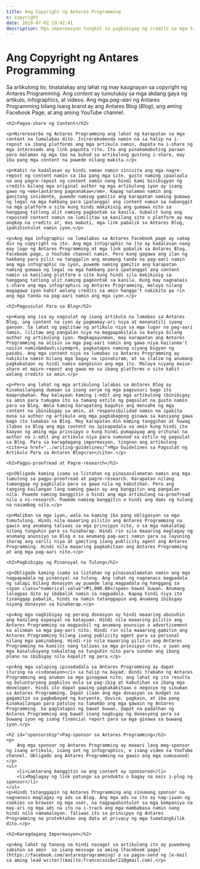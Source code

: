 ```yaml
---
title: Ang Copyright ng Antares Programming
s: copyright
date: 2019-07-02 19:42:41
description: Mga impormasyon tungkol sa pagbibigay ng credits sa mga tumutulong sa Antares Programming
---
```


<h1 class="post__title">Ang Copyright ng Antares Programming</h1>

<div class="page-content">
    <p>Sa artikulong ito, tinatalakay ang lahat ng may kaugnayan sa copyright ng Antares Programming. Ang <i>content</i> ay tumutukoy sa mga akdang gaya ng artikulo, infographics, at videos. Ang mga <i>pag-aari</i> ng Antares Programming bilang isang brand ay ang Antares Blog (<i>Blog</i>), ang aming Facebook Page, at ang aming YouTube channel.</p>

    <h2>Pagse-share ng Content</h2>

    <p>Nirereserba ng Antares Programming ang lahat ng karapatan sa mga content na lumalabas dito. Inirerekomenda namin na sa halip na i-repost sa ibang platforms ang mga artikulo namin, dapata na i-share ng mga interesado ang link papunta rito. Ito ang pinakamabuting paraan para malaman ng mga tao na bukod sa artikulong gustong i-share, may iba pang mga content na puwede nilang makita.</p>

    <p>Kahit na kadalasan ay hindi naman namin sinisita ang mga nagre-repost ng content namin sa iba pang mga site, gusto naming ipaalaala na ang pagre-repost ng content namin nang hindi kami binibigyan ng credits bilang mga original author ng mga artikulong iyon ay isang gawa ng <em>lantarang pagnanakaw</em>. Kapag nalaman namin ang ganitong insidente, puwede naming gamitin ang karapatan naming gumawa ng legal na mga hakbang para ipatanggal ang content namin sa nabanggit na mga platform o site kung hindi makikinig ang gumawa nito sa hanggang tatlong ulit naming pagkontak sa kanila. Subalit kung ang reposted content namin na lumilitaw sa kanilang site o platform ay may angkop na credits at, mas mabuti, mga link pabalik sa Antares Blog, ipahihintulot namin iyon.</p>

    <p>Ang mga infographic na lumalabas sa Antares Facebook page ay sakop din ng copyright na ito. Ang mga infographic na ito ay kadalasan nang may logo ng Antares Programming at mga link pabalik sa Antares Blog, Facebook page, o YouTube channel namin. Pero kung gagawa ang ilan ng hakbang para pilit na tanggalin ang anumang tanda na pag-aari namin ang mga infographic na iyon, puwede naming gamitin ang karapatan naming gumawa ng legal na mga hakbang para ipatanggal ang content namin sa kanilang platform o site kung hindi sila makikinig sa hanggang tatlong ulit naming pagkontak sa kanila. Kung may nagnanais i-share ang mga infographics ng Antares Programming, malaya nilang magagawa iyon kahit walang credits sa amin hangga't nakikita pa rin ang mga tanda na pag-aari namin ang mga iyon.</p>

    <h2>Pagsusulat Para sa Blog</h2>

    <p>Kung ang isa ay nagsulat ng isang artikulo na lumabas sa Antares Blog, ang content na iyon ay pagmamay-ari niya at mananatili iyong ganoon. Sa lahat ng paglitaw ng artikulo niya sa mga lugar na pag-aari namin, lilitaw ang pangalan niya na magpapakilala sa kaniya bilang author ng artikulong iyon. Magkagayunman, may karapatan ang Antares Programming na alisin sa mga pag-aari namin ang gawa niya kailanma't naisin namin&mdash;siyempre, pagkatapos naming siyang bigyan ng pasabi. Ang mga content niya na lumabas sa Antares Programming ay nakikita namin bilang mga bagay na ipinahiram, at sa ilalim ng anumang pagkakataon ay hindi namin aangkinin ang mga ito. Malaya niyang maise-share at maire-repost ang gawa mo sa ibang platforms o site kahit walang credits sa amin.</p>

    <p>Pero ang lahat ng mga artikulong lalabas sa Antares Blog ay kinakailangang dumaan sa isang serye ng mga pagsusuri bago ito maaprubahan. May kalayaan kaming i-edit ang mga artikulong ibinibigay sa amin para tumugma ito sa tamang estilo ng pagsulat na gusto namin para sa Blog. Wala kaming karapatang baguhin ang mensahe ng mga content na ibinibigay sa amin, at responsibilidad namin na ipakita muna sa author ng artikulo ang mga pagbabagong ginawa sa kaniyang gawa bago ito lumabas sa Blog. May karapatan din kaming tanggihan at huwag ilabas sa Blog ang mga content na ipinapadala sa amin kung hindi ito kaayon ng aming mga prinsipyo o kung hindi pumapayag ang orihinal na author na i-edit ang artikulo niya para sumunod sa estilo ng pagsulat sa Blog. Para sa karagdagang impormasyon, tingnan ang artikulong <cite><a href="../writing-guidelines/">Mga Guidelines sa Pagsulat ng Artikulo Para sa Antares Blog</a></cite>.</p>

    <h2>Pagpu-proofread at Pagre-research</h2>

    <p>Obligado kaming isama sa listahan ng pinasasalamatan namin ang mga tumulong sa pagpu-proofread at pagre-research. Karapatan nilang tumanggap ng pagkilala para sa gawa nila ng kabutihan. Pero ang tanging kailangan lang naming gawin ay ang banggitin ang pangalan nila. Puwede naming banggitin o hindi ang mga artikulong na-proofread nila o ni-research. Puwede naming banggitin o hindi ang dami ng tulong na naiambag nila.</p>
    
    <p>Maliban sa mga iyan, wala na kaming iba pang obligasyon sa mga tumutulong. Hindi nila maaaring pilitin ang Antares Programming na gawin ang anumang taliwas sa mga prinsipyo nito, o sa mga nakalatag nitong tunguhin para sa hinaharap. Hindi rin sila maaaring maglagay ng anumang anunsiyo sa Blog o sa anumang pag-aari namin para sa layuning iharap ang sarili niya at gamiting isang publicity agent ang Antares Programming. Hindi nila maaaring pagkakitaan ang Antares Programming at ang mga pag-aari nito.</p>

    <h2>Pagbibigay ng Pinansyal na Tulong</h2>

    <p>Obligado kaming isama sa listahan ng pinasasalamatan namin ang mga nagpapadala ng pinansyal na tulong. Ang lahat ng nagnanais magpadala ng salapi bilang donasyon ay puwede lang magpadala ng hanggang sa <span class="numerical-value">₱1,000.00</span> bawat buwan. Anumang lalagpas dito ay ibabalik namin sa nagpadala. Kapag hindi niya ito tinanggap pabalik, hindi na namin tatanggapin ang anumang ibibigay niyang donasyon sa hinaharap.</p>

    <p>Ang mga nagbibigay ng perang donasyon ay hindi maaaring abusuhin ang kanilang espesyal na katayuan. Hindi nila maaaring pilitin ang Antares Programming na magpaskil ng anumang anunsiyo o advertisement sa alinman sa mga pag-aari nito. Hindi rin nila maaaring gamitin ang Antares Programming bilang isang publicity agent para sa personal nilang mga pakinabang. Hindi rin nila maaaring pilitin ang Antares Programming na kumilos nang taliwas sa mga prinsipyo nito, o iwan ang mga kasalukuyang nakalatag na tunguhin nito para sundan ang ibang plano na ibibigay nila kapalit ng pera.</p>

    <p>Ang mga salaping ipinadadala sa Antares Programming ay dapat ituring na <i>donasyon</i> sa halip na bayad. Hindi trabaho ng Antares Programming ang anuman sa mga ginagawa nito; ang lahat ng ito resulta ng boluntaryong pagkilos mula sa pag-ibig at kabutihan sa ibang mga developer. Hindi ito dapat gawing pagkakakitaan o negosyo ng sinuman sa Antares Programming. Dapat ilaan ang mga donasyon sa budget na gagamitin sa pagbabayad ng kuryente, device, pagkain, at iba pang kinakailangan para patuloy na tumakbo ang mga gawain ng Antares Programming. Sa pagtatapos ng bawat buwan, dapat na padalhan ng Antares Programming ang bawat isang nagbigay ng donasyong pera sa buwang iyon ng isang financial report para sa mga ginawa sa buwang iyon.</p>

    <h2 id="sponsorship">Pag-sponsor sa Antares Programming</h2>
    <p>
        Ang mga sponsor ng Antares Programming ay maaari lang mag-sponsor ng isang artikulo, isang set ng infographics, o isang video sa YouTube channel. Obligado ang Antares Programming na gawin ang mga sumusunod:
    </p>
    <ul>
        <li>Lantarang banggitin na ang content ay sponsored</li>
        <li>Maglagay ng link patungo sa produkto o bagay na nais i-plug ng sponsor</li>
    </ul>
    <p>Hindi tatanggapin ng Antares Programming ang sinumang sponsor na nagnanais maglagay ng ads sa Blog. Ang mga ads na ito ay nag-iiwan ng cookies sa browser ng mga user, na nagpapahintulot sa mga kompaniya na may-ari ng mga ads na ito na i-track ang mga mambabasa namin nang hindi nila namamalayan. Taliwas ito sa prinsipyo ng Antares Programming na protektahan ang data at privacy ng mga tumatangkilik dito.</p>

    <h2>Karagdagang Impormasyon</h2>

    <p>Ang lahat ng tanong na hindi nasagot sa artikulong ito ay puwedeng sabihin sa amin  sa isang message sa aming [Facebook page](https://facebook.com/antaresprogramming) o sa pagse-send ng [e-mail sa aming lead writer](mailto:francoisoibur21@gmail.com).</p>
</div>